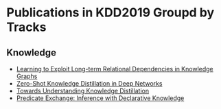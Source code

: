 # Publications in KDD2019 Groupd by Tracks
## Knowledge
- [Learning to Exploit Long-term Relational Dependencies in Knowledge Graphs](./gsh_icml2019/README.md)
- [Zero-Shot Knowledge Distillation in Deep Networks](./nms_icml2019/README.md)
- [Towards Understanding Knowledge Distillation](./pl_icml2019/README.md)
- [Predicate Exchange: Inference with Declarative Knowledge](./tbm_icml2019/README.md)

  

